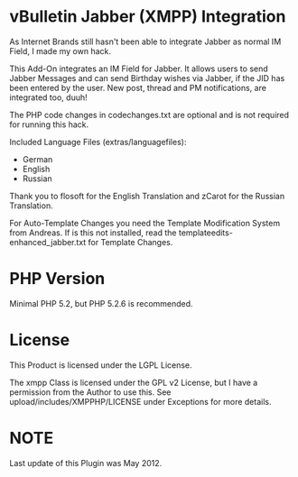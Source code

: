 # vBulletin Jabber (XMPP) Integration
As Internet Brands still hasn't been able to integrate Jabber as normal IM Field, I made my own hack.

This Add-On integrates an IM Field for Jabber. It allows users to send Jabber Messages and can send Birthday wishes via Jabber, if the JID has been entered by the user. New post, thread and PM notifications, are integrated too, duuh!

The PHP code changes in codechanges.txt are optional and is not required for running this hack.

Included Language Files (extras/languagefiles):

* German
* English
* Russian

Thank you to flosoft for the English Translation and zCarot for the Russian Translation.

For Auto-Template Changes you need the Template Modification System from Andreas. If is this not installed, read the templateedits-enhanced_jabber.txt for Template Changes.

# PHP Version
Minimal PHP 5.2, but PHP 5.2.6 is recommended.

# License
This Product is licensed under the LGPL License.

The xmpp Class is licensed under the GPL v2 License, but I have a permission from the Author to use this. See upload/includes/XMPPHP/LICENSE under Exceptions for more details.

# NOTE
Last update of this Plugin was May 2012.
